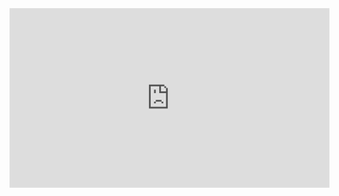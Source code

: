 <p align="center">
  <iframe width="560" height="315" src="https://www.youtube.com/embed/wBtC7nR9L8Y?start=1" title="YouTube video player" frameborder="0" allow="accelerometer; autoplay; clipboard-write; encrypted-media; gyroscope; picture-in-picture" allowfullscreen>
  </iframe>
</>

